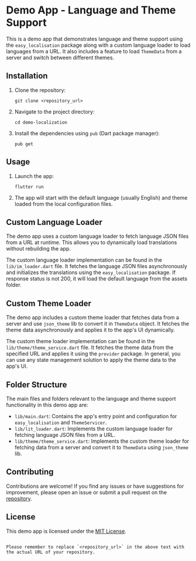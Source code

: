# Demo App - Language and Theme Support

This is a demo app that demonstrates language and theme support using the `easy_localisation` package along with a custom language loader to load languages from a URL. It also includes a feature to load `ThemeData` from a server and switch between different themes.

## Installation

1. Clone the repository:

   ```shell
   git clone <repository_url>
   ```

2. Navigate to the project directory:

   ```shell
   cd demo-localization
   ```

3. Install the dependencies using `pub` (Dart package manager):

   ```shell
   pub get
   ```

## Usage

1. Launch the app:

   ```shell
   flutter run
   ```

2. The app will start with the default language (usually English) and theme loaded from the local configuration files.

## Custom Language Loader

The demo app uses a custom language loader to fetch language JSON files from a URL at runtime. This allows you to dynamically load translations without rebuilding the app.

The custom language loader implementation can be found in the `lib/im_loader.dart` file. It fetches the language JSON files asynchronously and initializes the translations using the `easy_localisation` package.
If response status is not 200, it will load the default language from the assets folder.

## Custom Theme Loader

The demo app includes a custom theme loader that fetches data from a server and use `json_theme` lib to convert it in `ThemeData` object. It fetches the theme data asynchronously and applies it to the app's UI dynamically.

The custom theme loader implementation can be found in the `lib/theme/theme_service.dart` file. It fetches the theme data from the specified URL and applies it using the `provider` package.
In general, you can use any state management solution to apply the theme data to the app's UI.

## Folder Structure

The main files and folders relevant to the language and theme support functionality in this demo app are:

- `lib/main.dart`: Contains the app's entry point and configuration for `easy_localisation` and `ThemeServicer`.
- `lib/lit_loader.dart`: Implements the custom language loader for fetching language JSON files from a URL.
- `lib/theme/theme_service.dart`: Implements the custom theme loader for fetching data from a server and convert it to `ThemeData` using `json_theme` lib.

## Contributing

Contributions are welcome! If you find any issues or have suggestions for improvement, please open an issue or submit a pull request on the [repository](<repository_url>).

## License

This demo app is licensed under the [MIT License](LICENSE).
```

Please remember to replace `<repository_url>` in the above text with the actual URL of your repository.